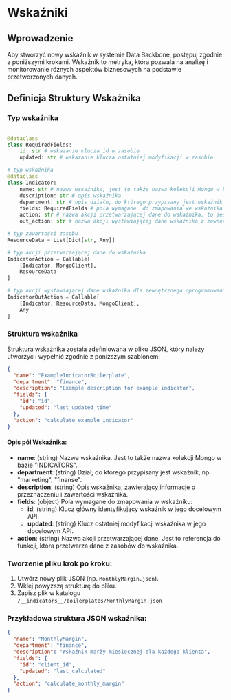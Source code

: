 # Wskaźniki

## Wprowadzenie

Aby stworzyć nowy wskaźnik w systemie Data Backbone, postępuj zgodnie z poniższymi krokami. Wskaźnik to metryka, która pozwala na analizę i monitorowanie różnych aspektów biznesowych na podstawie przetworzonych danych.

## Definicja Struktury Wskaźnika

### Typ wskaźnika

```python

@dataclass
class RequiredFields:
    id: str # wskazanie klucza id w zasobie
    updated: str # wskazanie klucza ostatniej modyfikacji w zasobie

# typ wskaźnika
@dataclass
class Indicator:
    name: str # nazwa wskaźnika, jest to także nazwa kolekcji Mongo w bazie "INDICATORS"
    description: str # opis wskaźnika
    department: str # opis działu, do którego przypisany jest wskaźnik
    fields: RequiredFields # pola wymagane  do zmapowania we wskaźnika
    action: str # nazwa akcji przetwarzającej dane do wskaźnika. to jest referencja po kluczu do typu IndicatorAction
    out_action: str # nazwa akcji wystawiającej dane wskaźnika z zewnętrznym oprogramowaniem. to jest referencja po kluczu do typu IndicatorOutAction

# typ zawartości zasobu
ResourceData = List[Dict[str, Any]]

# typ akcji przetwarzającej dane do wskaźnika
IndicatorAction = Callable[
    [Indicator, MongoClient],
    ResourceData
]

# typ akcji wystawiającej dane wskaźnika dla zewnętrznego oprogramowania
IndicatorOutAction = Callable[
    [Indicator, ResourceData, MongoClient],
    Any
]

```

### Struktura wskaźnika

Struktura wskaźnika została zdefiniowana w pliku JSON, który należy utworzyć i wypełnić zgodnie z poniższym szablonem:

```json
{
  "name": "ExampleIndicatorBoilerplate",
  "department": "finance",
  "description": "Example description for example indicator",
  "fields": {
    "id": "id",
    "updated": "last_updated_time"
  },
  "action": "calculate_example_indicator"
}
```

#### Opis pól Wskaźnika:

- **name**: (string) Nazwa wskaźnika. Jest to także nazwa kolekcji Mongo w bazie "INDICATORS".
- **department**: (string) Dział, do którego przypisany jest wskaźnik, np. "marketing", "finanse".
- **description**: (string) Opis wskaźnika, zawierający informacje o przeznaczeniu i zawartości wskaźnika.
- **fields**: (object) Pola wymagane do zmapowania w wskaźniku:
  - **id**: (string) Klucz główny identyfikujący wskaźnik w jego docelowym API.
  - **updated**: (string) Klucz ostatniej modyfikacji wskaźnika w jego docelowym API.
- **action**: (string) Nazwa akcji przetwarzającej dane. Jest to referencja do funkcji, która przetwarza dane z zasobów do wskaźnika.

### Tworzenie pliku krok po kroku:

1. Utwórz nowy plik JSON (np. `MonthlyMargin.json`).
2. Wklej powyższą strukturę do pliku.
3. Zapisz plik w katalogu `/__indicators__/boilerplates/MonthlyMargin.json`

### Przykładowa struktura JSON wskaźnika:

```json
{
  "name": "MonthlyMargin",
  "department": "finance",
  "description": "Wskaźnik marży miesięcznej dla każdego klienta",
  "fields": {
    "id": "client_id",
    "updated": "last_calculated"
  },
  "action": "calculate_monthly_margin"
}
```
